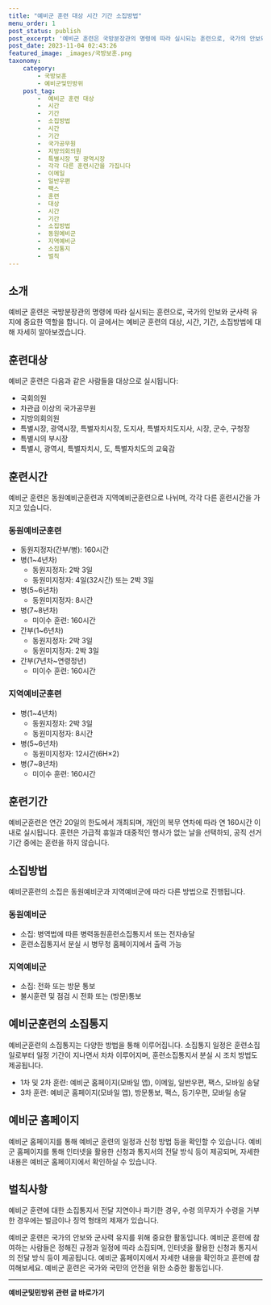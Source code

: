 ```yaml
---
title: "예비군 훈련 대상 시간 기간 소집방법"
menu_order: 1
post_status: publish
post_excerpt: '예비군 훈련은 국방분장관의 명령에 따라 실시되는 훈련으로, 국가의 안보와 군사력 유지에 중요한 역할을 합니다. 이 글에서는 예비군 훈련의 대상, 시간, 기간, 소집방법에 대해 자세히 알아보겠습니다.'
post_date: 2023-11-04 02:43:26
featured_image: _images/국방보훈.png
taxonomy:
    category:
        - 국방보훈
        - 예비군및민방위
    post_tag:
        -  예비군 훈련 대상
        -  시간
        -  기간
        -  소집방법
        -  시간
        -  기간
        -  국가공무원
        -  지방의회의원
        -  특별시장 및 광역시장
        -  각각 다른 훈련시간을 가집니다
        -  이메일
        -  일반우편
        -  팩스
        -  훈련
        -  대상
        -  시간
        -  기간
        -  소집방법
        -  동원예비군
        -  지역예비군
        -  소집통지
        -  벌칙
---
```



## 소개
예비군 훈련은 국방분장관의 명령에 따라 실시되는 훈련으로, 국가의 안보와 군사력 유지에 중요한 역할을 합니다. 이 글에서는 예비군 훈련의 대상, 시간, 기간, 소집방법에 대해 자세히 알아보겠습니다.

## 훈련대상
예비군 훈련은 다음과 같은 사람들을 대상으로 실시됩니다:
- 국회의원
- 차관급 이상의 국가공무원
- 지방의회의원
- 특별시장, 광역시장, 특별자치시장, 도지사, 특별자치도지사, 시장, 군수, 구청장
- 특별시의 부시장
- 특별시, 광역시, 특별자치시, 도, 특별자치도의 교육감

## 훈련시간
예비군 훈련은 동원예비군훈련과 지역예비군훈련으로 나뉘며, 각각 다른 훈련시간을 가지고 있습니다.

### 동원예비군훈련
- 동원지정자(간부/병): 160시간
- 병(1~4년차)
  - 동원지정자: 2박 3일
  - 동원미지정자: 4일(32시간) 또는 2박 3일
- 병(5~6년차)
  - 동원미지정자: 8시간
- 병(7~8년차)
  - 미이수 훈련: 160시간
- 간부(1~6년차)
  - 동원지정자: 2박 3일
  - 동원미지정자: 2박 3일
- 간부(7년차~연령정년)
  - 미이수 훈련: 160시간

### 지역예비군훈련
- 병(1~4년차)
  - 동원지정자: 2박 3일
  - 동원미지정자: 8시간
- 병(5~6년차)
  - 동원미지정자: 12시간(6H×2)
- 병(7~8년차)
  - 미이수 훈련: 160시간

## 훈련기간
예비군훈련은 연간 20일의 한도에서 개최되며, 개인의 복무 연차에 따라 연 160시간 이내로 실시됩니다. 훈련은 가급적 휴일과 대중적인 행사가 없는 날을 선택하되, 공직 선거기간 중에는 훈련을 하지 않습니다.

## 소집방법
예비군훈련의 소집은 동원예비군과 지역예비군에 따라 다른 방법으로 진행됩니다.

### 동원예비군
- 소집: 병역법에 따른 병력동원훈련소집통지서 또는 전자송달
- 훈련소집통지서 분실 시 병무청 홈페이지에서 출력 가능

### 지역예비군
- 소집: 전화 또는 방문 통보
- 불시훈련 및 점검 시 전화 또는 (방문)통보

## 예비군훈련의 소집통지
예비군훈련의 소집통지는 다양한 방법을 통해 이루어집니다. 소집통지 일정은 훈련소집일로부터 일정 기간이 지나면서 차차 이루어지며, 훈련소집통지서 분실 시 조치 방법도 제공됩니다.

- 1차 및 2차 훈련: 예비군 홈페이지(모바일 앱), 이메일, 일반우편, 팩스, 모바일 송달
- 3차 훈련: 예비군 홈페이지(모바일 앱), 방문통보, 팩스, 등기우편, 모바일 송달

## 예비군 홈페이지
예비군 홈페이지를 통해 예비군 훈련의 일정과 신청 방법 등을 확인할 수 있습니다. 예비군 홈페이지를 통해 인터넷을 활용한 신청과 통지서의 전달 방식 등이 제공되며, 자세한 내용은 예비군 홈페이지에서 확인하실 수 있습니다.

## 벌칙사항
예비군 훈련에 대한 소집통지서 전달 지연이나 파기한 경우, 수령 의무자가 수령을 거부한 경우에는 벌금이나 징역 형태의 제재가 있습니다.

예비군 훈련은 국가의 안보와 군사력 유지를 위해 중요한 활동입니다. 예비군 훈련에 참여하는 사람들은 정해진 규정과 일정에 따라 소집되며, 인터넷을 활용한 신청과 통지서의 전달 방식 등이 제공됩니다. 예비군 홈페이지에서 자세한 내용을 확인하고 훈련에 참여해보세요. 예비군 훈련은 국가와 국민의 안전을 위한 소중한 활동입니다.
<!-- wp:separator -->
<hr class="wp-block-separator has-alpha-channel-opacity"/>
<!-- /wp:separator -->

<!-- wp:group {"backgroundColor":"base","layout":{"type":"constrained"}} -->
<div class="wp-block-group has-base-background-color has-background"><!-- wp:paragraph {"align":"center","fontSize":"medium"} -->
<p class="has-text-align-center has-large-font-size"><strong>예비군및민방위 관련 글 바로가기</strong></p>
<!-- /wp:paragraph -->


<!-- wp:latest-posts
{"categories":[{"id":9797,"count":19,"description":"","link":"https://uknowlaw.com/category/%ec%98%88%eb%b9%84%ea%b5%b0%eb%b0%8f%eb%af%bc%eb%b0%a9%ec%9c%84/","name":"예비군및민방위","slug":"예비군및민방위","taxonomy":"category","parent":0,"meta":[],"_links":{"self":[{"href":"https://uknowlaw.com/wp-json/wp/v2/categories/9797"}],"collection":[{"href":"https://uknowlaw.com/wp-json/wp/v2/categories"}],"about":[{"href":"https://uknowlaw.com/wp-json/wp/v2/taxonomies/category"}],"wp:post_type":[{"href":"https://uknowlaw.com/wp-json/wp/v2/posts?categories=9797"}],"curies":[{"name":"wp","href":"https://api.w.org/{rel}","templated":true}]}}],"postsToShow":100,"excerptLength":28,"postLayout":"grid","columns":2,"featuredImageAlign":"left","featuredImageSizeSlug":"large","fontSize":"small"} /--></div>
<!-- /wp:group -->